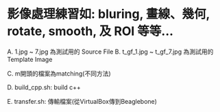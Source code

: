 # 影像處理練習如: bluring, 畫線、幾何, rotate, smooth, 及 ROI 等等...

A. 1.jpg ~ 7.jpg 為測試用的 Source File
B. t_gf_1.jpg ~ t_gf_7.jpg 為測試用的 Template Image

C. m開頭的檔案為matching(不同方法)

D. build_cpp.sh: build c++

E. transfer.sh: 傳輸檔案(從VirtualBox傳到Beaglebone)
